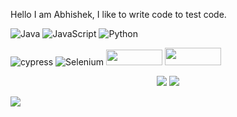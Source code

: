 Hello I am Abhishek, I like to write code to test code.

<!--
**abhishek-malani/abhishek-malani** is a ✨ _special_ ✨ repository because its `README.md` (this file) appears on your GitHub profile.

Here are some ideas to get you started:

- 🔭 I’m currently working on ...
- 🌱 I’m currently learning ...
- 👯 I’m looking to collaborate on ...
- 🤔 I’m looking for help with ...
- 💬 Ask me about ...
- 📫 How to reach me: ...
- 😄 Pronouns: ...
- ⚡ Fun fact: ...
-->

![Java](https://img.shields.io/badge/java-%23ED8B00.svg?style=for-the-badge&logo=openjdk&logoColor=white) ![JavaScript](https://img.shields.io/badge/javascript-%23323330.svg?style=for-the-badge&logo=javascript&logoColor=%23F7DF1E) ![Python](https://img.shields.io/badge/python-3670A0?style=for-the-badge&logo=python&logoColor=ffdd54)


![cypress](https://img.shields.io/badge/-cypress-%23E5E5E5?style=for-the-badge&logo=cypress&logoColor=058a5e) ![Selenium](https://img.shields.io/badge/-selenium-%43B02A?style=for-the-badge&logo=selenium&logoColor=white) 
<a href="url"><img src="https://appium.io/docs/en/2.0/assets/images/appium-logo-horiz.png" height="25" width="90"></a>
<a href="url"><img src="https://www.devopsschool.com/blog/wp-content/uploads/2022/03/Jmeter.png" height="28" width="90" ></a>



<p align="center">
    <img src="https://github-readme-stats.vercel.app/api?username=abhishek-malani&count_private=true&show_icons=true&hide_title=true&theme=cobalt" />
    <img src="https://github-readme-stats.vercel.app/api/top-langs/?username=abhishek-malani&layout=compact&theme=cobalt" />
</p>
<picture>
<source 
  srcset="https://github-readme-stats.vercel.app/api?username=abhishek-malani&show_icons=true&theme=dark&count_private=true"
  media="(prefers-color-scheme: dark)"
/>
<source
  srcset="https://github-readme-stats.vercel.app/api?username=abhishek-malani&show_icons=true"
  media="(prefers-color-scheme: light), (prefers-color-scheme: no-preference)"
/>
<img src="https://github-readme-stats.vercel.app/api?username=abhishek-malani&show_icons=true" />
</picture>

